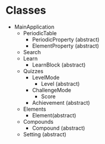 # Classes


- MainApplication
	- PeriodicTable
		- PeriodicProperty (abstract)
  		- ElementProperty (abstract) 	
	- Search
	- Learn
		- LearnBlock (abstract)
	- Quizzes
		- LevelMode
			- Level (abstract)
		- ChallengeMode
			- Score
		- Achievement (abstract)
	- Elements
		- Element(abstract)
	- Compounds 
		- Compound (abstract)
	- Setting (abstract)



